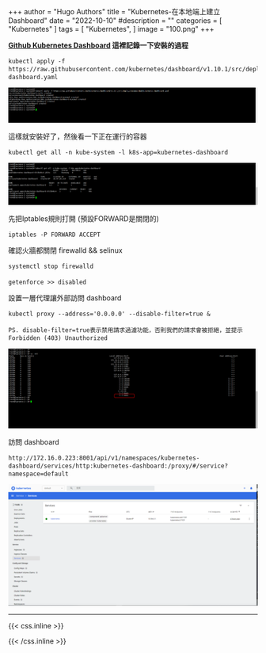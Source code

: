 +++
author = "Hugo Authors"
title = "Kubernetes-在本地端上建立 Dashboard"
date = "2022-10-10"
#description = ""
categories = [
    "Kubernetes"
]
tags = [
    "Kubernetes",
]
image = "100.png"
+++

**[ Github Kubernetes Dashboard](https://github.com/kubernetes/dashboard) 這裡記錄一下安裝的過程**

    kubectl apply -f https://raw.githubusercontent.com/kubernetes/dashboard/v1.10.1/src/deploy/recommended/kubernetes-dashboard.yaml

   ![](001.png)
   
   這樣就安裝好了，然後看一下正在運行的容器
   
    kubectl get all -n kube-system -l k8s-app=kubernetes-dashboard
    
   ![](002.png)

   先把Iptables規則打開 (預設FORWARD是關閉的)
   
    iptables -P FORWARD ACCEPT
    
   確認火牆都關閉 firewalld && selinux
   
    systemctl stop firewalld
    
    getenforce >> disabled
    
   設置一層代理讓外部訪問 dashboard
   
    kubectl proxy --address='0.0.0.0' --disable-filter=true &
    
    PS. disable-filter=true表示禁用請求過濾功能，否則我們的請求會被拒絕，並提示 Forbidden (403) Unauthorized
    
   ![](004.png)
    
   訪問 dashboard
   
    http://172.16.0.223:8001/api/v1/namespaces/kubernetes-dashboard/services/http:kubernetes-dashboard:/proxy/#/service?namespace=default
  
   ![](003.png)


***

{{< css.inline >}}
<style>
.emojify {
	font-family: Apple Color Emoji, Segoe UI Emoji, NotoColorEmoji, Segoe UI Symbol, Android Emoji, EmojiSymbols;
	font-size: 2rem;
	vertical-align: middle;
}
@media screen and (max-width:650px) {
  .nowrap {
    display: block;
    margin: 25px 0;
  }
}
</style>
{{< /css.inline >}}
